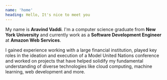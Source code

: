 ```yaml
---
name: 'home'
heading: Hello, It's nice to meet you
---
```


My name is **Aravind Vaddi**. I'm a computer science graduate from **New York University** and currently work as a **Software Development Engineer** at **Amazon Web Services**. 

I gained experience working with a large financial institution, played key roles in the ideation and execution of a Model United Nations conference and worked on projects that have helped solidify my fundamental understanding of diverse technologies like cloud computing, machine learning, web development and more.
